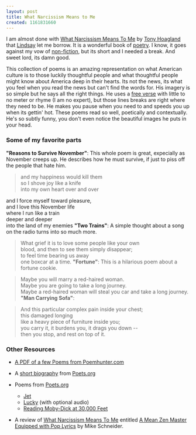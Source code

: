 ```yaml
---
layout: post
title: What Narcissism Means to Me
created: 1161831660
---
```


I am almost done with [What Narcissism Means To Me](http://www.graywolfpress.org/component/page,shop.flypage/product_id,154/category_id,0485aa93fa0558fb1f755721e776984d/option,com_phpshop/ "Graywolf Press: What Narcissism Means To Me") by [Tony Hoagland](http://en.wikipedia.org/wiki/Tony_Hoagland "Wikipedia: Tony Hoagland") that [Lindsay](http://www.alanpalazzolo.com/gallery/d/3003-2/2006-10-09_lindsay+_Large_.JPG "Lindsay @ Tilly and The Wall") let me borrow. It is a wonderful book of [poetry](http://en.wikipedia.org/wiki/Poetry "Wikipedia: Poetry"). I know, it goes against my vow of [non-fiction](http://en.wikipedia.org/wiki/Non-fiction "Wikipedia: Non-Fiction"), but its short and I needed a break. And sweet lord, its damn good.

This collection of poems is an amazing representation on what American culture is to those luckily thoughtful people and what thoughtful people might know about America deep in their hearts. Its not the news, its what you feel when you read the news but can't find the words for. His imagery is so simple but he says all the right things. He uses a [free verse](http://en.wikipedia.org/wiki/Free_verse "Wikipedia: Free Verse") with little to no meter or rhyme (I am no expert), but those lines breaks are right where they need to be. He makes you pause when you need to and speeds you up when its gettin' hot. These poems read so well, poetically and contextually. He's so subtly funny, you don't even notice the beautiful images he puts in your head.

### Some of my favorite parts
**"Reasons to Survive November"**: This whole poem is great, expecially as November creeps up. He describes how he must survive, if just to piss off the people that hate him.

> and my happiness would kill them  
so I shove joy like a knife  
into my own heart over and over  
    
and I force myself toward pleasure,  
and I love this November life  
where I run like a train  
deeper and deeper  
into the land of my enemies
**"Two Trains"**: A simple thought about a song on the radio turns into so much more.

> What grief it is to love some people like your own  
blood, and then to see them simply disappear;  
to feel time bearing us away  
one boxcar at a time.
**"Fortune"**: This is a hilarious poem about a fortune cookie.

> Maybe you will marry a red-haired woman.  
Maybe you are going to take a long journey.  
Maybe a red-haired woman will steal you car and take a long journey.
**"Man Carrying Sofa"**:

> And this particular complex pain inside your chest;  
this damaged longing  
like a heavy piece of furniture inside you;  
you carry it, it burdens you, it drags you down --  
then you stop, and rest on top of it.

### Other Resources

- [A PDF of a few Poems from Poemhunter.com](http://www.poemhunter.com/i/ebooks/pdf/tony_hoagland_2004_9.pdf "[pdf] A Few Poems from Poemhunter.com")
- A [short biography](http://www.poets.org/poet.php/prmPID/112 "A short biography of Tony Hoagland from Poets.org") from [Poets.org](http://www.poets.org/ "Poets.org")
- Poems from [Poets.org](http://www.poets.org/ "Poets.org")
  - [Jet](http://www.poets.org/viewmedia.php/prmMID/15514 "Jet by Tony Hoagland")
  - [Lucky](http://www.poets.org/viewmedia.php/prmMID/15515 "Lucky by Tony Hoagland") (with optional audio)
  - [Reading Moby-Dick at 30,000 Feet](http://www.poets.org/viewmedia.php/prmMID/15516 "Reading Moby-Dick at 30,000 Feet by Tony Hoagland")

- A review of [What Narcissism Means To Me](http://www.graywolfpress.org/component/page,shop.flypage/product_id,154/category_id,0485aa93fa0558fb1f755721e776984d/option,com_phpshop/ "Graywolf Press: What Narcissism Means To Me") entitled [A Mean Zen Master Equipped with Pop Lyrics](http://www.psc.edu/~schneide/hoagland.html "A Mean Zen Master Equipped with Pop Lyrics") by Mike Schneider.


